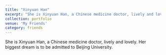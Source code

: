```yaml
---
title: "Xinyuan Han"
excerpt: "She is Xinyuan Han, a Chinese medicine doctor, lively and lovely. Her biggest dream is to be admitted to Beijing University.<br/><img src='/images/hxy.jpg'>"
collection: portfolio
venue: 'My Friends'
category: friends
---
```


She is Xinyuan Han, a Chinese medicine doctor, lively and lovely. Her biggest dream is to be admitted to Beijing University.

